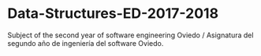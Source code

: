 # Data-Structures-ED-2017-2018
Subject of the second year of software engineering Oviedo / Asignatura del segundo año de ingeniería del software Oviedo.
